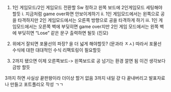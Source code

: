 1. 1인 게임모드/2인 게임모드 전환할 Sw 정하고 왼쪽 보드에 2인게임모드 세팅해야할듯
    i. 지금처럼 game over화면 안보이게하기
   ii. 1인 게임모드에서는 왼쪽으로 공을 타격하지만 2인 게임모드에서는 오른쪽 방향으로 공을 타격하게 하기 
  iii. 1인 게임모드에서는 오른쪽 벽에 부딪히면 game over지만 2인 게임 모드에서는 왼쪽 벽에 부딪히면 “Lose” 같은 문구 출력하면 될듯 (진모)


2. 위에거 잘되면 포물선의 파장? 을 더 넓게 해야할듯? (문과라 ㅈㅅ) 따라서 포물선 수식에 대한 대대적인 수식 리팩토링이 필요할듯

3. 2까지 됐으면 이제 오른쪽보드-> 왼쪽보드로 공 넘기는 환경 깔면 됨 이건 생각보다 금방 할듯

3까지 하면 사실상 끝판왕이라 더이상 할거 없음 3까지 내일 걍 다 끝내버리고 발표자료나 만들고 포트폴리오 작성 ㄱㄱ